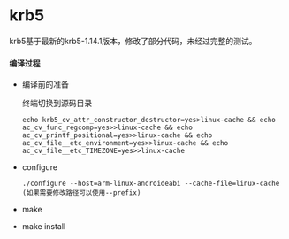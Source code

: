 # krb5

krb5基于最新的krb5-1.14.1版本，修改了部分代码，未经过完整的测试。

#### 编译过程

- 编译前的准备

  终端切换到源码目录

  ```shell
  echo krb5_cv_attr_constructor_destructor=yes>linux-cache && echo ac_cv_func_regcomp=yes>>linux-cache && echo ac_cv_printf_positional=yes>>linux-cache && echo ac_cv_file__etc_environment=yes>>linux-cache && echo ac_cv_file__etc_TIMEZONE=yes>>linux-cache
  ```


- configure

  ```shell
  ./configure --host=arm-linux-androideabi --cache-file=linux-cache (如果需要修改路径可以使用--prefix)
  ```


- make
- make install

